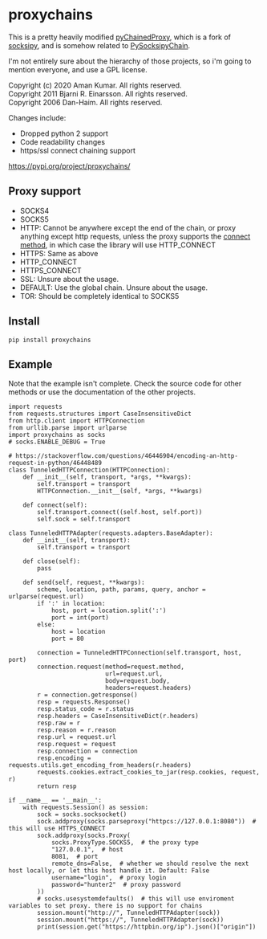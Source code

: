 # proxychains #

This is a pretty heavily modified [pyChainedProxy](https://github.com/nighthawkk/pyChainedProxy), 
which is a fork of [socksipy](https://socksipy.sourceforge.net/), 
and is somehow related to [PySocksipyChain](https://github.com/pagekite/PySocksipyChain). 

I'm not entirely sure about the hierarchy of those projects, so i'm going to mention everyone, and use a GPL license.

Copyright (c) 2020 Aman Kumar. All rights reserved. <br/>
Copyright 2011 Bjarni R. Einarsson. All rights reserved. <br/>
Copyright 2006 Dan-Haim. All rights reserved.

Changes include:
* Dropped python 2 support
* Code readability changes
* https/ssl connect chaining support

https://pypi.org/project/proxychains/

## Proxy support ##

* SOCKS4
* SOCKS5
* HTTP: Cannot be anywhere except the end of the chain, or proxy anything except http requests, unless the proxy supports the [connect method](https://developer.mozilla.org/en-US/docs/Web/HTTP/Methods/CONNECT), in which case the library will use HTTP_CONNECT
* HTTPS: Same as above
* HTTP_CONNECT
* HTTPS_CONNECT
* SSL: Unsure about the usage.
* DEFAULT: Use the global chain. Unsure about the usage.
* TOR: Should be completely identical to SOCKS5


## Install ##

```
pip install proxychains
```

## Example ##
Note that the example isn't complete. Check the source code for other methods or use the documentation of the other projects.
```
import requests
from requests.structures import CaseInsensitiveDict
from http.client import HTTPConnection
from urllib.parse import urlparse
import proxychains as socks
# socks.ENABLE_DEBUG = True

# https://stackoverflow.com/questions/46446904/encoding-an-http-request-in-python/46448489
class TunneledHTTPConnection(HTTPConnection):
    def __init__(self, transport, *args, **kwargs):
        self.transport = transport
        HTTPConnection.__init__(self, *args, **kwargs)

    def connect(self):
        self.transport.connect((self.host, self.port))
        self.sock = self.transport

class TunneledHTTPAdapter(requests.adapters.BaseAdapter):
    def __init__(self, transport):
        self.transport = transport

    def close(self):
        pass

    def send(self, request, **kwargs):
        scheme, location, path, params, query, anchor = urlparse(request.url)
        if ':' in location:
            host, port = location.split(':')
            port = int(port)
        else:
            host = location
            port = 80

        connection = TunneledHTTPConnection(self.transport, host, port)
        connection.request(method=request.method,
                           url=request.url,
                           body=request.body,
                           headers=request.headers)
        r = connection.getresponse()
        resp = requests.Response()
        resp.status_code = r.status
        resp.headers = CaseInsensitiveDict(r.headers)
        resp.raw = r
        resp.reason = r.reason
        resp.url = request.url
        resp.request = request
        resp.connection = connection
        resp.encoding = requests.utils.get_encoding_from_headers(r.headers)
        requests.cookies.extract_cookies_to_jar(resp.cookies, request, r)
        return resp

if __name__ == '__main__':
    with requests.Session() as session:
        sock = socks.socksocket()
        sock.addproxy(socks.parseproxy("httpcs://127.0.0.1:8080"))  # this will use HTTPS_CONNECT
        sock.addproxy(socks.Proxy(
            socks.ProxyType.SOCKS5,  # the proxy type
            "127.0.0.1",  # host
            8081,  # port
            remote_dns=False,  # whether we should resolve the next host locally, or let this host handle it. Default: False
            username="login",  # proxy login
            password="hunter2"  # proxy password
        ))
        # socks.usesystemdefaults()  # this will use enviroment variables to set proxy. there is no support for chains
        session.mount("http://", TunneledHTTPAdapter(sock))
        session.mount("https://", TunneledHTTPAdapter(sock))
        print(session.get("https://httpbin.org/ip").json()["origin"])
```